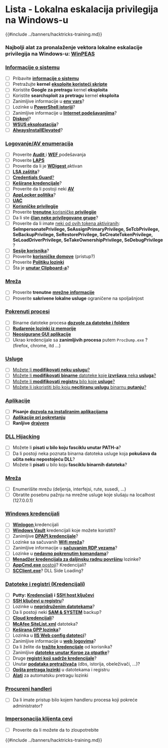 # Lista - Lokalna eskalacija privilegija na Windows-u

{{#include ../banners/hacktricks-training.md}}

### **Najbolji alat za pronalaženje vektora lokalne eskalacije privilegija na Windows-u:** [**WinPEAS**](https://github.com/carlospolop/privilege-escalation-awesome-scripts-suite/tree/master/winPEAS)

### [Informacije o sistemu](windows-local-privilege-escalation/index.html#system-info)

- [ ] Pribavite [**informacije o sistemu**](windows-local-privilege-escalation/index.html#system-info)
- [ ] Pretražujte **kernel** [**eksploite koristeći skripte**](windows-local-privilege-escalation/index.html#version-exploits)
- [ ] Koristite **Google za pretragu** kernel **eksploita**
- [ ] Koristite **searchsploit za pretragu** kernel **eksploita**
- [ ] Zanimljive informacije u [**env vars**](windows-local-privilege-escalation/index.html#environment)?
- [ ] Lozinke u [**PowerShell istoriji**](windows-local-privilege-escalation/index.html#powershell-history)?
- [ ] Zanimljive informacije u [**Internet podešavanjima**](windows-local-privilege-escalation/index.html#internet-settings)?
- [ ] [**Diskovi**](windows-local-privilege-escalation/index.html#drives)?
- [ ] [**WSUS eksploatacija**](windows-local-privilege-escalation/index.html#wsus)?
- [ ] [**AlwaysInstallElevated**](windows-local-privilege-escalation/index.html#alwaysinstallelevated)?

### [Logovanje/AV enumeracija](windows-local-privilege-escalation/index.html#enumeration)

- [ ] Proverite [**Audit** ](windows-local-privilege-escalation/index.html#audit-settings) i [**WEF** ](windows-local-privilege-escalation/index.html#wef) podešavanja
- [ ] Proverite [**LAPS**](windows-local-privilege-escalation/index.html#laps)
- [ ] Proverite da li je [**WDigest** ](windows-local-privilege-escalation/index.html#wdigest) aktivan
- [ ] [**LSA zaštita**](windows-local-privilege-escalation/index.html#lsa-protection)?
- [ ] [**Credentials Guard**](windows-local-privilege-escalation/index.html#credentials-guard)[?](windows-local-privilege-escalation/index.html#cached-credentials)
- [ ] [**Keširane kredencijale**](windows-local-privilege-escalation/index.html#cached-credentials)?
- [ ] Proverite da li postoji neki [**AV**](https://github.com/carlospolop/hacktricks/blob/master/windows-hardening/windows-av-bypass/README.md)
- [ ] [**AppLocker politika**](https://github.com/carlospolop/hacktricks/blob/master/windows-hardening/authentication-credentials-uac-and-efs/README.md#applocker-policy)?
- [ ] [**UAC**](https://github.com/carlospolop/hacktricks/blob/master/windows-hardening/authentication-credentials-uac-and-efs/uac-user-account-control/README.md)
- [ ] [**Korisničke privilegije**](windows-local-privilege-escalation/index.html#users-and-groups)
- [ ] Proverite [**trenutne** korisničke **privilegije**](windows-local-privilege-escalation/index.html#users-and-groups)
- [ ] Da li ste [**član neke privilegovane grupe**](windows-local-privilege-escalation/index.html#privileged-groups)?
- [ ] Proverite da li imate [neki od ovih tokena aktiviranih](windows-local-privilege-escalation/index.html#token-manipulation): **SeImpersonatePrivilege, SeAssignPrimaryPrivilege, SeTcbPrivilege, SeBackupPrivilege, SeRestorePrivilege, SeCreateTokenPrivilege, SeLoadDriverPrivilege, SeTakeOwnershipPrivilege, SeDebugPrivilege** ?
- [ ] [**Sesije korisnika**](windows-local-privilege-escalation/index.html#logged-users-sessions)?
- [ ] Proverite [**korisničke domove**](windows-local-privilege-escalation/index.html#home-folders) (pristup?)
- [ ] Proverite [**Politiku lozinki**](windows-local-privilege-escalation/index.html#password-policy)
- [ ] Šta je [**unutar Clipboard-a**](windows-local-privilege-escalation/index.html#get-the-content-of-the-clipboard)?

### [Mreža](windows-local-privilege-escalation/index.html#network)

- [ ] Proverite **trenutne** [**mrežne** **informacije**](windows-local-privilege-escalation/index.html#network)
- [ ] Proverite **sakrivene lokalne usluge** ograničene na spoljašnjost

### [Pokrenuti procesi](windows-local-privilege-escalation/index.html#running-processes)

- [ ] Binarne datoteke procesa [**dozvole za datoteke i foldere**](windows-local-privilege-escalation/index.html#file-and-folder-permissions)
- [ ] [**Rudarenje lozinki iz memorije**](windows-local-privilege-escalation/index.html#memory-password-mining)
- [ ] [**Neosigurane GUI aplikacije**](windows-local-privilege-escalation/index.html#insecure-gui-apps)
- [ ] Ukrao kredencijale sa **zanimljivih procesa** putem `ProcDump.exe` ? (firefox, chrome, itd ...)

### [Usluge](windows-local-privilege-escalation/index.html#services)

- [ ] [Možete li **modifikovati neku uslugu**?](windows-local-privilege-escalation/index.html#permissions)
- [ ] [Možete li **modifikovati** **binarne** datoteke koje **izvršava** neka **usluga**?](windows-local-privilege-escalation/index.html#modify-service-binary-path)
- [ ] [Možete li **modifikovati** **registru** bilo koje **usluge**?](windows-local-privilege-escalation/index.html#services-registry-modify-permissions)
- [ ] [Možete li iskoristiti bilo koju **necitiranu uslugu** binarnu **putanju**?](windows-local-privilege-escalation/index.html#unquoted-service-paths)

### [**Aplikacije**](windows-local-privilege-escalation/index.html#applications)

- [ ] **Pisanje** [**dozvola na instaliranim aplikacijama**](windows-local-privilege-escalation/index.html#write-permissions)
- [ ] [**Aplikacije pri pokretanju**](windows-local-privilege-escalation/index.html#run-at-startup)
- [ ] **Ranljive** [**drajvere**](windows-local-privilege-escalation/index.html#drivers)

### [DLL Hijacking](windows-local-privilege-escalation/index.html#path-dll-hijacking)

- [ ] Možete li **pisati u bilo koju fasciklu unutar PATH-a**?
- [ ] Da li postoji neka poznata binarna datoteka usluge koja **pokušava da učita neku nepostojeću DLL**?
- [ ] Možete li **pisati** u bilo koju **fasciklu binarnih datoteka**?

### [Mreža](windows-local-privilege-escalation/index.html#network)

- [ ] Enumerišite mrežu (deljenja, interfejsi, rute, susedi, ...)
- [ ] Obratite posebnu pažnju na mrežne usluge koje slušaju na localhost (127.0.0.1)

### [Windows kredencijali](windows-local-privilege-escalation/index.html#windows-credentials)

- [ ] [**Winlogon** ](windows-local-privilege-escalation/index.html#winlogon-credentials) kredencijali
- [ ] [**Windows Vault**](windows-local-privilege-escalation/index.html#credentials-manager-windows-vault) kredencijali koje možete koristiti?
- [ ] Zanimljive [**DPAPI kredencijale**](windows-local-privilege-escalation/index.html#dpapi)?
- [ ] Lozinke sa sačuvanih [**Wifi mreža**](windows-local-privilege-escalation/index.html#wifi)?
- [ ] Zanimljive informacije u [**sačuvanim RDP vezama**](windows-local-privilege-escalation/index.html#saved-rdp-connections)?
- [ ] Lozinke u [**nedavno pokrenutim komandama**](windows-local-privilege-escalation/index.html#recently-run-commands)?
- [ ] [**Menadžer kredencijala za daljinsku radnu površinu**](windows-local-privilege-escalation/index.html#remote-desktop-credential-manager) lozinke?
- [ ] [**AppCmd.exe** postoji](windows-local-privilege-escalation/index.html#appcmd-exe)? Kredencijali?
- [ ] [**SCClient.exe**](windows-local-privilege-escalation/index.html#scclient-sccm)? DLL Side Loading?

### [Datoteke i registri (Kredencijali)](windows-local-privilege-escalation/index.html#files-and-registry-credentials)

- [ ] **Putty:** [**Kredencijali**](windows-local-privilege-escalation/index.html#putty-creds) **i** [**SSH host ključevi**](windows-local-privilege-escalation/index.html#putty-ssh-host-keys)
- [ ] [**SSH ključevi u registru**](windows-local-privilege-escalation/index.html#ssh-keys-in-registry)?
- [ ] Lozinke u [**nepridruženim datotekama**](windows-local-privilege-escalation/index.html#unattended-files)?
- [ ] Da li postoji neki [**SAM & SYSTEM**](windows-local-privilege-escalation/index.html#sam-and-system-backups) backup?
- [ ] [**Cloud kredencijali**](windows-local-privilege-escalation/index.html#cloud-credentials)?
- [ ] [**McAfee SiteList.xml**](windows-local-privilege-escalation/index.html#mcafee-sitelist.xml) datoteka?
- [ ] [**Keširana GPP lozinka**](windows-local-privilege-escalation/index.html#cached-gpp-pasword)?
- [ ] Lozinka u [**IIS Web config datoteci**](windows-local-privilege-escalation/index.html#iis-web-config)?
- [ ] Zanimljive informacije u [**web** **logovima**](windows-local-privilege-escalation/index.html#logs)?
- [ ] Da li želite da [**tražite kredencijale**](windows-local-privilege-escalation/index.html#ask-for-credentials) od korisnika?
- [ ] Zanimljive [**datoteke unutar Korpe za otpatke**](windows-local-privilege-escalation/index.html#credentials-in-the-recyclebin)?
- [ ] Druge [**registri koji sadrže kredencijale**](windows-local-privilege-escalation/index.html#inside-the-registry)?
- [ ] Unutar [**podataka pretraživača**](windows-local-privilege-escalation/index.html#browsers-history) (dbs, istorija, obeleživači, ...)?
- [ ] [**Opšta pretraga lozinki**](windows-local-privilege-escalation/index.html#generic-password-search-in-files-and-registry) u datotekama i registru
- [ ] [**Alati**](windows-local-privilege-escalation/index.html#tools-that-search-for-passwords) za automatsku pretragu lozinki

### [Procureni handleri](windows-local-privilege-escalation/index.html#leaked-handlers)

- [ ] Da li imate pristup bilo kojem handleru procesa koji pokreće administrator?

### [Impersonacija klijenta cevi](windows-local-privilege-escalation/index.html#named-pipe-client-impersonation)

- [ ] Proverite da li možete da to zloupotrebite

{{#include ../banners/hacktricks-training.md}}
